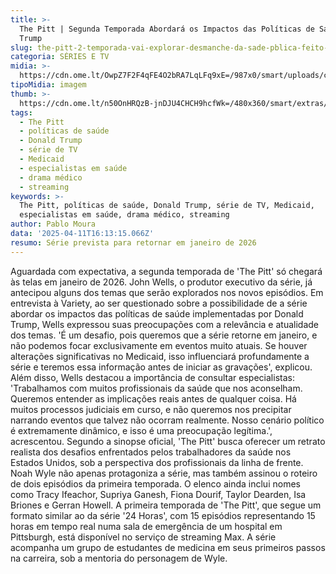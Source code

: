 ```yaml
---
title: >-
  The Pitt | Segunda Temporada Abordará os Impactos das Políticas de Saúde de
  Trump
slug: the-pitt-2-temporada-vai-explorar-desmanche-da-sade-pblica-feito-por-trump
categoria: SÉRIES E TV
midia: >-
  https://cdn.ome.lt/OwpZ7F2F4qFE4O2bRA7LqLFq9xE=/987x0/smart/uploads/conteudo/fotos/OMELETE_CAPA_-_2025-04-11T124413.096.png
tipoMidia: imagem
thumb: >-
  https://cdn.ome.lt/n50OnHRQzB-jnDJU4CHCH9hcfWk=/480x360/smart/extras/conteudos/omelete_THUMB_-_2025-04-11T124356.318.png
tags:
  - The Pitt
  - políticas de saúde
  - Donald Trump
  - série de TV
  - Medicaid
  - especialistas em saúde
  - drama médico
  - streaming
keywords: >-
  The Pitt, políticas de saúde, Donald Trump, série de TV, Medicaid,
  especialistas em saúde, drama médico, streaming
author: Pablo Moura
data: '2025-04-11T16:13:15.066Z'
resumo: Série prevista para retornar em janeiro de 2026
---
```


Aguardada com expectativa, a segunda temporada de 'The Pitt' só chegará às telas em janeiro de 2026. John Wells, o produtor executivo da série, já antecipou alguns dos temas que serão explorados nos novos episódios. Em entrevista à Variety, ao ser questionado sobre a possibilidade de a série abordar os impactos das políticas de saúde implementadas por Donald Trump, Wells expressou suas preocupações com a relevância e atualidade dos temas. 'É um desafio, pois queremos que a série retorne em janeiro, e não podemos focar exclusivamente em eventos muito atuais. Se houver alterações significativas no Medicaid, isso influenciará profundamente a série e teremos essa informação antes de iniciar as gravações', explicou. Além disso, Wells destacou a importância de consultar especialistas: 'Trabalhamos com muitos profissionais da saúde que nos aconselham. Queremos entender as implicações reais antes de qualquer coisa. Há muitos processos judiciais em curso, e não queremos nos precipitar narrando eventos que talvez não ocorram realmente. Nosso cenário político é extremamente dinâmico, e isso é uma preocupação legítima.', acrescentou. Segundo a sinopse oficial, 'The Pitt' busca oferecer um retrato realista dos desafios enfrentados pelos trabalhadores da saúde nos Estados Unidos, sob a perspectiva dos profissionais da linha de frente. Noah Wyle não apenas protagoniza a série, mas também assinou o roteiro de dois episódios da primeira temporada. O elenco ainda inclui nomes como Tracy Ifeachor, Supriya Ganesh, Fiona Dourif, Taylor Dearden, Isa Briones e Gerran Howell. A primeira temporada de 'The Pitt', que segue um formato similar ao da série '24 Horas', com 15 episódios representando 15 horas em tempo real numa sala de emergência de um hospital em Pittsburgh, está disponível no serviço de streaming Max. A série acompanha um grupo de estudantes de medicina em seus primeiros passos na carreira, sob a mentoria do personagem de Wyle.
